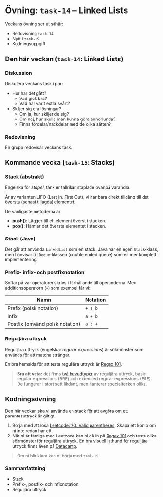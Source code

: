 # **Övning: `task-14` – Linked Lists**

Veckans övning ser ut såhär:

- Redovisning `task-14`
- Nytt i `task-15`
- Kodningsuppgift

## Den här veckan (`task-14`: Linked Lists)

### Diskussion

Diskutera veckans task i par:

- Hur har det gått?
    - Vad gick bra?
    - Vad har varit extra svårt?
- Skiljer sig era lösningar?
    - Om ja, hur skiljer de sig?
    - Om nej, hur skulle man kunna göra annorlunda?
    - Finns fördelar/nackdelar med de olika sätten?

### Redovisning

En grupp redovisar veckans task.

## Kommande vecka (`task-15`: Stacks)

### Stack (abstrakt)
Engelska för *stapel*, tänk er tallrikar staplade ovanpå varandra.

Är av varianten LIFO (Last In, First Out), vi har bara direkt tillgång till det översta (senast tillagda) elementet.

De vanligaste metoderna är

- **push()**: Lägger till ett element överst i stacken.
- **pop()**: Hämtar det översta elementet i stacken.

### Stack (Java)
Det går att använda `LinkedList` som en stack. Java har en egen `Stack`-klass, men hänvisar till `Deque`-klassen (double ended queue) som en mer komplett implementering.

### Prefix- infix- och postfixnotation
Syftar på var operatorer skrivs i förhållande till operanderna. Med additionsoperatorn (`+`) som exempel får vi:

| Namn    | Notation |
|---------|----------|
| Prefix (polsk notation) |  `+ a b` |
| Infix   |  `a + b` |
| Postfix (omvänd polsk notation) |  `a b +` | 

### Reguljära uttryck
Reguljära uttryck (engelska: *regular expressions*) är sökmönster som används för att matcha strängar. 

En bra hemsida för att testa reguljära uttryck är [Regex 101](https://regex101.com/).

> **Bra att veta:** det finns [två huvudtyper](https://www.gnu.org/software/sed/manual/html_node/BRE-vs-ERE.html) av reguljära uttryck, basic regular expressions (BRE) och extended regular expressions (ERE). De fungerar i stort sett likdant, men hanterar specialtecken olika.

## **Kodningsövning**

Den här veckan ska vi använda en stack för att avgöra om ett parentesuttryck är giltigt.

1. Börja med att lösa [Leetcode: 20. Valid parentheses](https://leetcode.com/problems/valid-parentheses/). Skapa ett konto om ni inte redan har ett.
2. När ni är färdiga med Leetcode kan ni gå in på [Regex 101](https://regex101.com/) och testa olika sökmönster för reguljära uttryck. En bra visuell lathund för reguljära uttryck finns även på [Datacamp](https://www.datacamp.com/cheat-sheet/regular-expresso).

> Om ni blir klara kan ni börja med `task-15`.

### **Sammanfattning**

- Stack
- Prefix-, postfix- och infixnotation
- Reguljära uttryck
